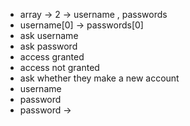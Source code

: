 - array -> 2 -> username , passwords
- username[0] -> passwords[0]
- ask username
- ask password
- access granted
- access not granted
- ask whether they make a new account
- username
- password
- password -> 